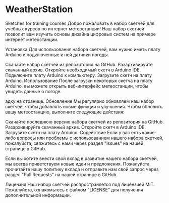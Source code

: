 # WeatherStation
Sketches for training courses
Добро пожаловать в набор скетчей для учебных курсов по интернет метеостанции! Наш набор скетчей позволит вам изучить основы дизайна цифровых систем на примере интернет метеостанции.

Установка
Для использования набора скетчей, вам нужно иметь плату Arduino и подключенные к ней датчики погоды.

Скачайте набор скетчей из репозитория на GitHub.
Разархивируйте скачанный архив.
Откройте необходимый скетч в Arduino IDE.
Подключите плату Arduino  к компьютеру.
Загрузите скетч на плату Arduino.
Использование
После загрузки некоторых скетча на плату Arduino, вы можете открыть веб-интерфейс метеостанции, чтобы увидеть данные о погоде.

адку на странице.
Обновление
Мы регулярно обновляем наш набор скетчей, чтобы добавлять новые функции и улучшения. Чтобы обновить вашу метеостанцию, выполните следующие действия:

Скачайте последнюю версию набора скетчей из репозитория на GitHub.
Разархивируйте скачанный архив.
Откройте скетч в Arduino IDE.
Загрузите скетч на плату Arduino.
Содействие
Если у вас есть какие-либо вопросы или проблемы с использованием нашего набора скетчей, пожалуйста, свяжитесь с нами через раздел "Issues" на нашей странице в GitHub.

Если вы хотите внести свой вклад в развитие нашего набора скетчей, мы всегда приветствуем новые идеи и предложения. Пожалуйста, прочитайте нашу политику вклада и отправьте нам свой запрос через раздел "Pull Requests" на нашей странице в GitHub.

Лицензия
Наш набор скетчей распространяется под лицензией MIT. Пожалуйста, ознакомьтесь с файлом "LICENSE" для получения дополнительной информации.

